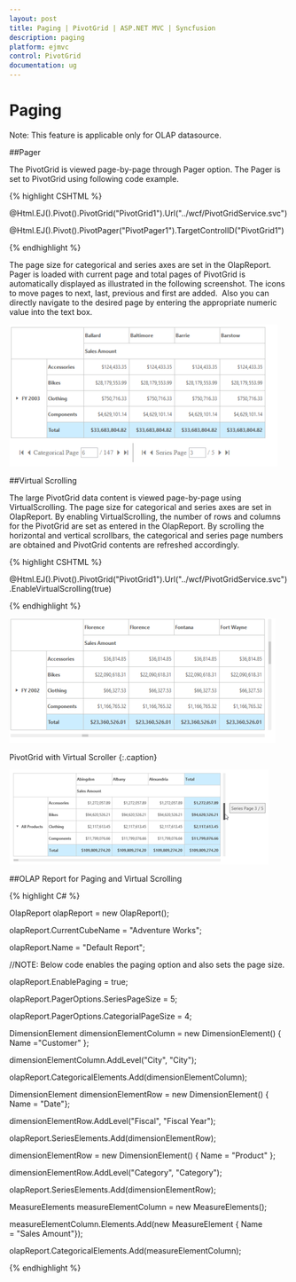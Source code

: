 ```yaml
---
layout: post
title: Paging | PivotGrid | ASP.NET MVC | Syncfusion
description: paging
platform: ejmvc
control: PivotGrid
documentation: ug
---
```


# Paging

Note: This feature is applicable only for OLAP datasource.

##Pager

The PivotGrid is viewed page-by-page through Pager option. The Pager is set to PivotGrid using following code example.


{% highlight CSHTML %}

@Html.EJ().Pivot().PivotGrid("PivotGrid1").Url("../wcf/PivotGridService.svc")

@Html.EJ().Pivot().PivotPager("PivotPager1").TargetControlID("PivotGrid1")

{% endhighlight %}

The page size for categorical and series axes are set in the OlapReport. Pager is loaded with current page and total pages of PivotGrid is automatically displayed as illustrated in the following screenshot. The icons to move pages to next, last, previous and first are added.  Also you can directly navigate to the desired page by entering the appropriate numeric value into the text box.



![](Paging_images/Paging_img1.png)



##Virtual Scrolling

The large PivotGrid data content is viewed page-by-page using VirtualScrolling. The page size for categorical and series axes are set in OlapReport. By enabling VirtualScrolling, the number of rows and columns for the PivotGrid are set as entered in the OlapReport. By scrolling the horizontal and vertical scrollbars, the categorical and series page numbers are obtained and PivotGrid contents are refreshed accordingly.

{% highlight CSHTML %}

@Html.EJ().Pivot().PivotGrid("PivotGrid1").Url("../wcf/PivotGridService.svc").EnableVirtualScrolling(true) 

{% endhighlight %}

![](Paging_images/Paging_img2.png)

PivotGrid with Virtual Scroller
{:.caption}

![](Paging_images/Paging_img3.png)



##OLAP Report for Paging and Virtual Scrolling

{% highlight C# %}



OlapReport olapReport = new OlapReport();

olapReport.CurrentCubeName = "Adventure Works";

olapReport.Name = "Default Report";

//NOTE: Below code enables the paging option and also sets the page size.

olapReport.EnablePaging = true;

olapReport.PagerOptions.SeriesPageSize = 5;

olapReport.PagerOptions.CategorialPageSize = 4;

DimensionElement dimensionElementColumn = new DimensionElement() { Name ="Customer" };

dimensionElementColumn.AddLevel("City", "City");

olapReport.CategoricalElements.Add(dimensionElementColumn);

DimensionElement dimensionElementRow = new DimensionElement() { Name = "Date"};

dimensionElementRow.AddLevel("Fiscal", "Fiscal Year");

olapReport.SeriesElements.Add(dimensionElementRow);

dimensionElementRow = new DimensionElement() { Name = "Product" };

dimensionElementRow.AddLevel("Category", "Category");

olapReport.SeriesElements.Add(dimensionElementRow);

MeasureElements measureElementColumn = new MeasureElements();

measureElementColumn.Elements.Add(new MeasureElement { Name = "Sales Amount"});

olapReport.CategoricalElements.Add(measureElementColumn);


{% endhighlight %}


